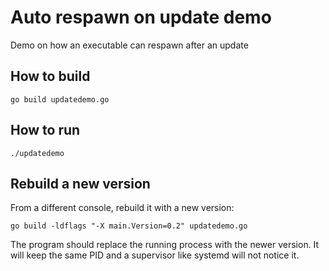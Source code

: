 # Auto respawn on update demo

Demo on how an executable can respawn after an update

## How to build
```
go build updatedemo.go
```


## How to run
```
./updatedemo
```

## Rebuild a new version
From a different console, rebuild it with a new version:
```
go build -ldflags "-X main.Version=0.2" updatedemo.go
```

The program should replace the running process with the newer version.
It will keep the same PID and a supervisor like systemd will not notice it.

